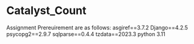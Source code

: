 # Catalyst_Count
Assignment 
Prereuirement are as follows:
asgiref==3.7.2
Django==4.2.5
psycopg2==2.9.7
sqlparse==0.4.4
tzdata==2023.3
python 3.11
